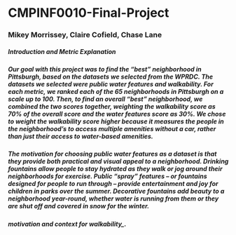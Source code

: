 # CMPINF0010-Final-Project
### Mikey Morrissey, Claire Cofield, Chase Lane
##### Introduction and Metric Explanation
##### Our goal with this project was to find the “best” neighborhood in Pittsburgh, based on the datasets we selected from the WPRDC. The datasets we selected were public water features and walkability. For each metric, we ranked each of the 65 neighborhoods in Pittsburgh on a scale up to 100. Then, to find an overall “best” neighborhood, we combined the two scores together, weighting the walkability score as 70% of the overall score and the water features score as 30%. We chose to weight the walkability score higher because it measures the people in the neighborhood’s to access multiple amenities without a car, rather than just their access to water-based amenities. 
##### The motivation for choosing public water features as a dataset is that they provide both practical and visual appeal to a neighborhood. Drinking fountains allow people to stay hydrated as they walk or jog around their neighborhoods for exercise. Public “spray” features – or fountains designed for people to run through – provide entertainment and joy for children in parks over the summer. Decorative fountains add beauty to a neighborhood year-round, whether water is running from them or they are shut off and covered in snow for the winter.  
##### _______motivation and context for walkability________. 
